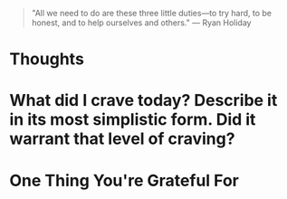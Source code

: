 
> \"All we need to do are these three little duties—to try hard, to be honest, and to help ourselves and others.\" — Ryan Holiday

# Thoughts

# What did I crave today? Describe it in its most simplistic form. Did it warrant that level of craving?

# One Thing You're Grateful For

